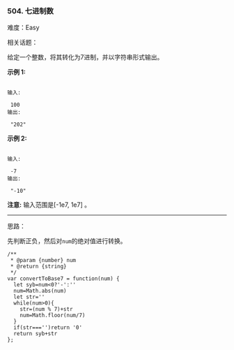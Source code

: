 ### 504. 七进制数

难度：Easy

相关话题：

给定一个整数，将其转化为7进制，并以字符串形式输出。



**示例 1:** 





```

输入:

 100
输出:

 "202"

```


**示例 2:** 





```

输入:

 -7
输出:

 "-10"

```


**注意:**  输入范围是[-1e7, 1e7] 。




-----

思路：

先判断正负，然后对`num`的绝对值进行转换。


```
/**
 * @param {number} num
 * @return {string}
 */
var convertToBase7 = function(num) {
  let syb=num<0?'-':''
  num=Math.abs(num)
  let str=''
  while(num>0){
    str=(num % 7)+str
    num=Math.floor(num/7)
  }
  if(str==='')return '0'
  return syb+str
};



```

